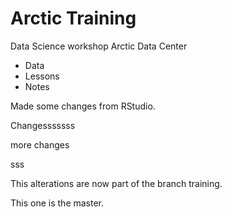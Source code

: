 # Arctic Training 
Data Science workshop Arctic Data Center

* Data
* Lessons
* Notes

Made some changes from RStudio.

Changesssssss

more changes

sss

This alterations are now part of the branch training.

This one is the master.